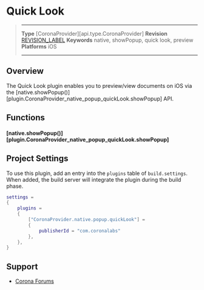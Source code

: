 # Quick Look

> --------------------- ------------------------------------------------------------------------------------------
> __Type__              [CoronaProvider][api.type.CoronaProvider]
> __Revision__          [REVISION_LABEL](REVISION_URL)
> __Keywords__          native, showPopup, quick look, preview
> __Platforms__			iOS
> --------------------- ------------------------------------------------------------------------------------------

## Overview

The Quick Look plugin enables you to preview/view documents on iOS via the [native.showPopup()][plugin.CoronaProvider_native_popup_quickLook.showPopup] API.


## Functions

#### [native.showPopup()][plugin.CoronaProvider_native_popup_quickLook.showPopup]


## Project Settings

To use this plugin, add an entry into the `plugins` table of `build.settings`. When added, the build server will integrate the plugin during the build phase.

``````lua
settings =
{
	plugins =
	{
		["CoronaProvider.native.popup.quickLook"] =
		{
			publisherId = "com.coronalabs"
		},
	},
}
``````


## Support

* [Corona Forums](http://forums.coronalabs.com/forum/631-corona-premium-plugins/)
